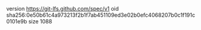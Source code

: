 version https://git-lfs.github.com/spec/v1
oid sha256:0e50b61c4a973213f2b1f7ab451109ed3e02b0efc4068207b0c1f191c0101e9b
size 1088

